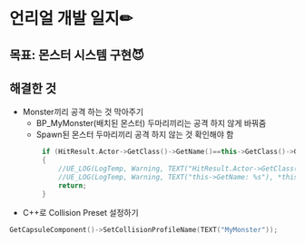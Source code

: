 # 언리얼 개발 일지✏



## 목표: 몬스터 시스템 구현😈

## 해결한 것

* Monster끼리 공격 하는 것 막아주기
  * BP_MyMonster(배치된 몬스터) 두마리끼리는 공격 하지 않게 바꿔줌
  * Spawn된 몬스터 두마리끼리 공격 하지 않는 것 확인해야 함
```C++
		if (HitResult.Actor->GetClass()->GetName()==this->GetClass()->GetName())
		{
			//UE_LOG(LogTemp, Warning, TEXT("HitResult.Actor->GetClass()->GetName: %s"), *HitResult.Actor->GetClass()->GetName()); 
			//UE_LOG(LogTemp, Warning, TEXT("this->GetName: %s"), *this->GetClass()->GetName());
			return;
		}
```
* C++로 Collision Preset 설정하기
```C++
GetCapsuleComponent()->SetCollisionProfileName(TEXT("MyMonster"));
```



